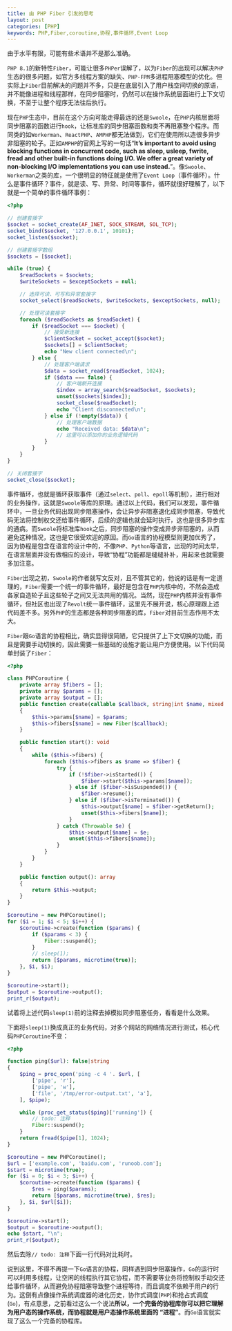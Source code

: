 ```yaml
---
title: 由 PHP Fiber 引发的思考
layout: post
categories: [PHP]
keywords: PHP,Fiber,coroutine,协程,事件循环,Event Loop
---
```


由于水平有限，可能有些术语并不是那么准确。

`PHP 8.1`的新特性`Fiber`，可能让很多`PHPer`误解了，以为`Fiber`的出现可以解决`PHP`生态的很多问题，如官方多线程方案的缺失、`PHP-FPM`多进程阻塞模型的优化。但实际上`Fiber`目前解决的问题并不多，只是在底层引入了用户栈空间切换的原语，并不能像进程和线程那样，在同步阻塞时，仍然可以在操作系统层面进行上下文切换，不至于让整个程序无法往后执行。

现在`PHP`生态中，目前在这个方向可能走得最远的还是`Swoole`，在`PHP`内核层面将同步阻塞的函数进行`hook`，让标准库的同步阻塞函数和类不再阻塞整个程序。而同类的如`Workerman`、`ReactPHP`、`AMPHP`都无法做到，它们在使用所以造很多异步非阻塞的轮子。正如`AMPHP`的官网上写的一句话“**It’s important to avoid using blocking functions in concurrent code, such as sleep, usleep, fwrite, fread and other built-in functions doing I/O. We offer a great variety of non-blocking I/O implementations you can use instead.**”。像`Swoole`、`Workerman`之类的库，一个很明显的特征就是使用了`Event Loop`（事件循环）。什么是事件循环？事件，就是读、写、异常、时间等事件，循环就很好理解了，以下就是一个简单的事件循环事例：

```php
<?php

// 创建套接字
$socket = socket_create(AF_INET, SOCK_STREAM, SOL_TCP);
socket_bind($socket, '127.0.0.1', 10101);
socket_listen($socket);

// 创建套接字数组
$sockets = [$socket];

while (true) {
    $readSockets = $sockets;
    $writeSockets = $exceptSockets = null;

    // 选择可读、可写和异常套接字
    socket_select($readSockets, $writeSockets, $exceptSockets, null);

    // 处理可读套接字
    foreach ($readSockets as $readSocket) {
        if ($readSocket === $socket) {
            // 接受新连接
            $clientSocket = socket_accept($socket);
            $sockets[] = $clientSocket;
            echo "New client connected\n";
        } else {
            // 处理客户端请求
            $data = socket_read($readSocket, 1024);
            if ($data === false) {
                // 客户端断开连接
                $index = array_search($readSocket, $sockets);
                unset($sockets[$index]);
                socket_close($readSocket);
                echo "Client disconnected\n";
            } else if (!empty($data)) {
                // 处理客户端数据
                echo "Received data: $data\n";
                // 这里可以添加你的业务逻辑代码
            }
        }
    }
}

// 关闭套接字
socket_close($socket);
```

事件循环，也就是循环获取事件（通过`select`、`poll`、`epoll`等机制），进行相对的业务操作，这就是`Swoole`等库的原理。通过以上代码，我们可以发现，事件循环中，一旦业务代码出现同步阻塞操作，会让异步非阻塞退化成同步阻塞，导致代码无法将控制权交还给事件循环，后续的逻辑也就会延时执行，这也是很多异步库的通病。而`Swoole`将标准库`hook`之后，同步阻塞的操作变成异步非阻塞的，从而避免这种情况，这也是它很受欢迎的原因。而`Go`语言的协程模型则更加优秀了，因为协程是包含在语言的设计中的，不像`PHP`、`Python`等语言，出现的时间太早，在语言层面并没有做相应的设计，导致“协程”功能都是缝缝补补，用起来也就需要多加注意。

`Fiber`出现之初，`Swoole`的作者就写文反对，且不管其它的，他说的话是有一定道理的，`Fiber`需要一个统一的事件循环，最好是包含在`PHP`内核中的，不然会造成各家自造轮子且这些轮子之间又无法共用的情况。当然，现在`PHP`内核并没有事件循环，但社区也出现了`Revolt`统一事件循环，这里先不展开说，核心原理跟上述代码差不多。另外`PHP`的生态都是各种同步阻塞的库，`Fiber`对目前生态作用不太大。

`Fiber`跟`Go`语言的协程相比，确实显得很简陋，它只提供了上下文切换的功能，而且是需要手动切换的，因此需要一些基础的设施才能让用户方便使用。以下代码简单封装了`Fiber`：

```php
<?php

class PHPCoroutine {
    private array $fibers = [];
    private array $params = [];
    private array $output = [];
    public function create(callable $callback, string|int $name, mixed $params): void
    {
        $this->params[$name] = $params;
        $this->fibers[$name] = new Fiber($callback);
    }

    public function start(): void
    {
        while ($this->fibers) {
            foreach ($this->fibers as $name => $fiber) {
                try {
                    if (!$fiber->isStarted()) {
                        $fiber->start($this->params[$name]);
                    } else if ($fiber->isSuspended()) {
                        $fiber->resume();
                    } else if ($fiber->isTerminated()) {
                        $this->output[$name] = $fiber->getReturn();
                        unset($this->fibers[$name]);
                    }
                } catch (Throwable $e) {
                    $this->output[$name] = $e;
                    unset($this->fibers[$name]);
                }
            }
        }
    }

    public function output(): array
    {
        return $this->output;
    }
}

$coroutine = new PHPCoroutine();
for ($i = 1; $i < 5; $i++) {
    $coroutine->create(function ($params) {
        if ($params < 3) {
            Fiber::suspend();
        }
        // sleep(1);
        return [$params, microtime(true)];
    }, $i, $i);
}

$coroutine->start();
$output = $coroutine->output();
print_r($output);
```

试着将上述代码`sleep(1)`前的注释去掉模拟同步阻塞任务，看看是什么效果。

下面将`sleep(1)`换成真正的业务代码，对多个网站的网络情况进行测试，核心代码`PHPCoroutine`不变：

```php
<?php

function ping($url): false|string
{
    $ping = proc_open('ping -c 4 '. $url, [
        ['pipe', 'r'],
        ['pipe', 'w'],
        ['file', '/tmp/error-output.txt', 'a'],
    ], $pipe);

    while (proc_get_status($ping)['running']) {
        // todo: 注释
        Fiber::suspend();
    }
    return fread($pipe[1], 1024);
}

$coroutine = new PHPCoroutine();
$url = ['example.com', 'baidu.com', 'runoob.com'];
$start = microtime(true);
for ($i = 0; $i < 3; $i++) {
    $coroutine->create(function ($params) {
        $res = ping($params);
        return [$params, microtime(true), $res];
    }, $i, $url[$i]);
}

$coroutine->start();
$output = $coroutine->output();
echo $start, "\n";
print_r($output);
```

然后去除`// todo: 注释`下面一行代码对比耗时。

说到这里，不得不再提一下`Go`语言的协程，同样遇到同步阻塞操作，`Go`的运行时可以利用多线程，让空闲的线程执行其它协程，而不需要等业务将控制权手动交还给事件循环，从而避免协程阻塞导致整个进程等待，而且调度不依赖于用户的行为。这倒有点像操作系统调度器的进化历史，协作式调度(`PHP`)和抢占式调度(`Go`)，有点意思，之前看过这么一个说法**所以，一个完备的协程库你可以把它理解为用户态的操作系统，而协程就是用户态操作系统里面的 “进程”**。而`Go`语言就实现了这么一个完备的协程库。

